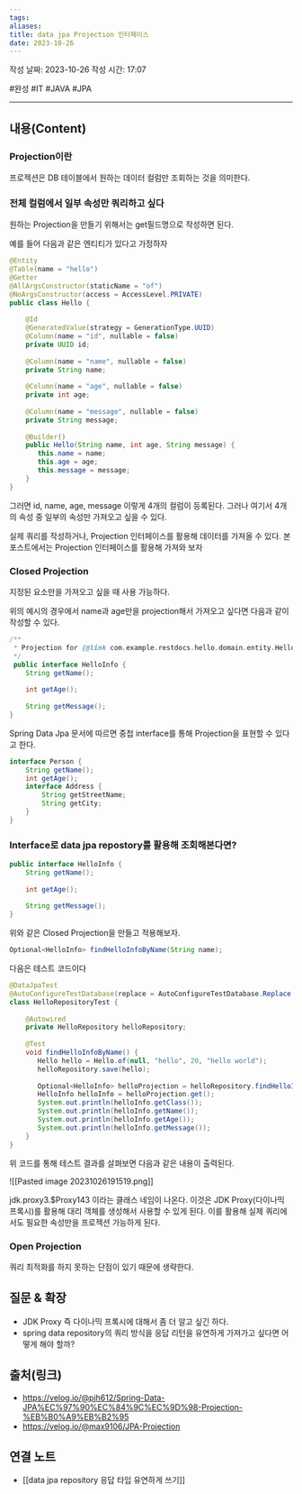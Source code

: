 ```yaml
---
tags: 
aliases: 
title: data jpa Projection 인터페이스
date: 2023-10-26
---
```

작성 날짜: 2023-10-26
작성 시간: 17:07

#완성  #IT #JAVA #JPA

----
## 내용(Content)

### Projection이란

프로젝션은 DB 테이블에서 원하는 데이터 컬럼만 조회하는 것을 의미한다. 

### 전체 컬럼에서 일부 속성만 쿼리하고 싶다

원하는 Projection을 만들기 위해서는 get필드명으로 작성하면 된다.

예를 들어 다음과 같은 엔티티가 있다고 가정하자

```java
@Entity  
@Table(name = "hello")  
@Getter  
@AllArgsConstructor(staticName = "of")  
@NoArgsConstructor(access = AccessLevel.PRIVATE)  
public class Hello {  
  
    @Id  
    @GeneratedValue(strategy = GenerationType.UUID)  
    @Column(name = "id", nullable = false)  
    private UUID id;  
  
    @Column(name = "name", nullable = false)  
    private String name;  
  
    @Column(name = "age", nullable = false)  
    private int age;  
  
    @Column(name = "message", nullable = false)  
    private String message;  
  
    @Builder()  
    public Hello(String name, int age, String message) {  
       this.name = name;  
       this.age = age;  
       this.message = message;  
    }  
}
```

그러면 id, name, age, message 이렇게 4개의 컬럼이 등록된다. 그러나 여기서 4개의 속성 중 일부의 속성만 가져오고 싶을 수 있다. 

실제 쿼리를 작성하거나, Projection 인터페이스를 활용해 데이터를 가져올 수 있다. 본 포스트에서는 Projection 인터페이스를 활용해 가져와 보자


### Closed Projection
지정된 요소만을 가져오고 싶을 때 사용 가능하다.

위의 예시의 경우에서 name과 age만을 projection해서 가져오고 싶다면 다음과 같이 작성할 수 있다.
```java
/**  
 * Projection for {@link com.example.restdocs.hello.domain.entity.Hello}  
 */
 public interface HelloInfo {  
    String getName();  
  
    int getAge();  
  
    String getMessage();  
}
```

Spring Data Jpa 문서에 따르면 중첩 interface를 통해 Projection을 표현할 수 있다고 한다.

```java
interface Person {
	String getName();
	int getAge();
	interface Address {
		String getStreetName;
		String getCity;
	}
}
```

### Interface로 data jpa repostory를 활용해 조회해본다면?

```java
public interface HelloInfo {  
    String getName();  
  
    int getAge();  
  
    String getMessage();  
}
```

위와 같은 Closed Projection을 만들고 적용해보자.

```java
Optional<HelloInfo> findHelloInfoByName(String name);
```


다음은 테스트 코드이다

```java
@DataJpaTest  
@AutoConfigureTestDatabase(replace = AutoConfigureTestDatabase.Replace.NONE)  
class HelloRepositoryTest {  
  
    @Autowired  
    private HelloRepository helloRepository;  
  
    @Test  
    void findHelloInfoByName() {  
       Hello hello = Hello.of(null, "hello", 20, "hello world");  
       helloRepository.save(hello);  
  
       Optional<HelloInfo> helloProjection = helloRepository.findHelloInfoByName("hello");  
       HelloInfo helloInfo = helloProjection.get();  
       System.out.println(helloInfo.getClass());  
       System.out.println(helloInfo.getName());  
       System.out.println(helloInfo.getAge());  
       System.out.println(helloInfo.getMessage());  
    }
}
```

위 코드를 통해 테스트 결과를 살펴보면 다음과 같은 내용이 출력된다.

![[Pasted image 20231026191519.png]]

jdk.proxy3.$Proxy143 이라는 클래스 네임이 나온다. 이것은 JDK Proxy(다이나믹 프록시)를 활용해 대리 객체를 생성해서 사용할 수 있게 된다. 이를 활용해 실제 쿼리에서도 필요한 속성만을 프로젝션 가능하게 된다.

### Open Projection

쿼리 최적화를 하지 못하는 단점이 있기 때문에 생략한다.





## 질문 & 확장

- JDK Proxy 즉 다이나믹 프록시에 대해서 좀 더 알고 싶긴 하다.
- spring data repository의 쿼리 방식을 응답 리턴을 유연하게 가져가고 싶다면 어떻게 해야 할까?

## 출처(링크)
- https://velog.io/@pjh612/Spring-Data-JPA%EC%97%90%EC%84%9C%EC%9D%98-Projection-%EB%B0%A9%EB%B2%95
- https://velog.io/@max9106/JPA-Projection
## 연결 노트
- [[data jpa repository 응답 타입 유연하게 쓰기]]










